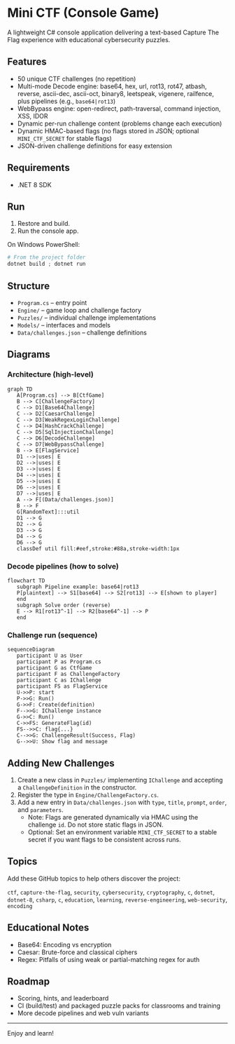 # Mini CTF (Console Game)

A lightweight C# console application delivering a text-based Capture The Flag experience with educational cybersecurity puzzles.

## Features

- 50 unique CTF challenges (no repetition)
- Multi-mode Decode engine: base64, hex, url, rot13, rot47, atbash, reverse, ascii-dec, ascii-oct, binary8, leetspeak, vigenere, railfence, plus pipelines (e.g., `base64|rot13`)
- WebBypass engine: open-redirect, path-traversal, command injection, XSS, IDOR
- Dynamic per-run challenge content (problems change each execution)
- Dynamic HMAC-based flags (no flags stored in JSON; optional `MINI_CTF_SECRET` for stable flags)
- JSON-driven challenge definitions for easy extension

## Requirements

- .NET 8 SDK

## Run

1. Restore and build.
2. Run the console app.

On Windows PowerShell:

```powershell
# From the project folder
dotnet build ; dotnet run
```

## Structure

- `Program.cs` – entry point
- `Engine/` – game loop and challenge factory
- `Puzzles/` – individual challenge implementations
- `Models/` – interfaces and models
- `Data/challenges.json` – challenge definitions

## Diagrams

### Architecture (high-level)

```mermaid
graph TD
   A[Program.cs] --> B[CtfGame]
   B --> C[ChallengeFactory]
   C --> D1[Base64Challenge]
   C --> D2[CaesarChallenge]
   C --> D3[WeakRegexLoginChallenge]
   C --> D4[HashCrackChallenge]
   C --> D5[SqlInjectionChallenge]
   C --> D6[DecodeChallenge]
   C --> D7[WebBypassChallenge]
   B --> E[FlagService]
   D1 -->|uses| E
   D2 -->|uses| E
   D3 -->|uses| E
   D4 -->|uses| E
   D5 -->|uses| E
   D6 -->|uses| E
   D7 -->|uses| E
   A --> F[(Data/challenges.json)]
   B --> F
   G[RandomText]:::util
   D1 --> G
   D2 --> G
   D3 --> G
   D4 --> G
   D6 --> G
   classDef util fill:#eef,stroke:#88a,stroke-width:1px
```

### Decode pipelines (how to solve)

```mermaid
flowchart TD
   subgraph Pipeline example: base64|rot13
   P[plaintext] --> S1[base64] --> S2[rot13] --> E[shown to player]
   end
   subgraph Solve order (reverse)
   E --> R1[rot13^-1] --> R2[base64^-1] --> P
   end
```

### Challenge run (sequence)

```mermaid
sequenceDiagram
   participant U as User
   participant P as Program.cs
   participant G as CtfGame
   participant F as ChallengeFactory
   participant C as IChallenge
   participant FS as FlagService
   U->>P: start
   P->>G: Run()
   G->>F: Create(definition)
   F-->>G: IChallenge instance
   G->>C: Run()
   C->>FS: GenerateFlag(id)
   FS-->>C: flag{...}
   C-->>G: ChallengeResult(Success, Flag)
   G-->>U: Show flag and message
```

## Adding New Challenges

1. Create a new class in `Puzzles/` implementing `IChallenge` and accepting a `ChallengeDefinition` in the constructor.
2. Register the type in `Engine/ChallengeFactory.cs`.
3. Add a new entry in `Data/challenges.json` with `type`, `title`, `prompt`, `order`, and `parameters`.
   - Note: Flags are generated dynamically via HMAC using the challenge `id`. Do not store static flags in JSON.
   - Optional: Set an environment variable `MINI_CTF_SECRET` to a stable secret if you want flags to be consistent across runs.

## Topics

Add these GitHub topics to help others discover the project:

`ctf`, `capture-the-flag`, `security`, `cybersecurity`, `cryptography`, `c`, `dotnet`, `dotnet-8`, `csharp`, `c`, `education`, `learning`, `reverse-engineering`, `web-security`, `encoding`

## Educational Notes

- Base64: Encoding vs encryption
- Caesar: Brute-force and classical ciphers
- Regex: Pitfalls of using weak or partial-matching regex for auth

## Roadmap

- Scoring, hints, and leaderboard
- CI (build/test) and packaged puzzle packs for classrooms and training
- More decode pipelines and web vuln variants

---
Enjoy and learn!
